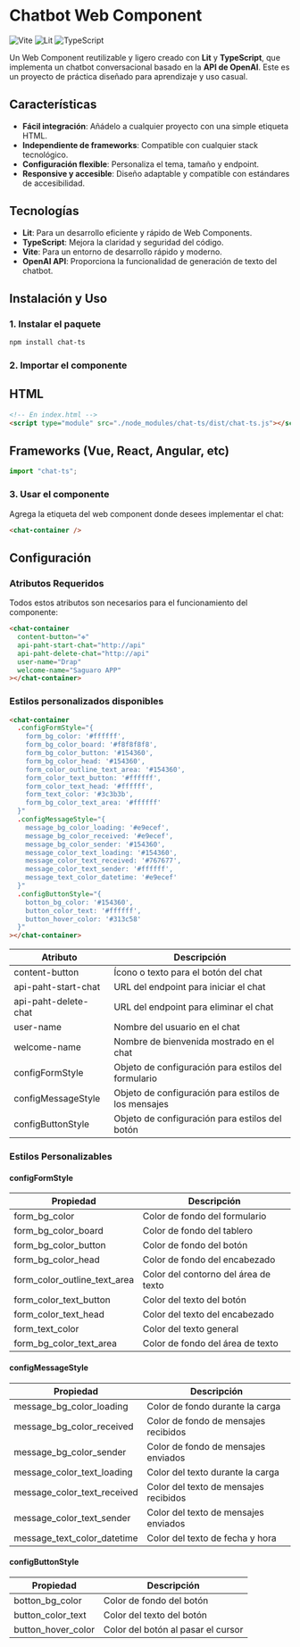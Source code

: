 # Chatbot Web Component

![Vite](https://img.shields.io/badge/Vite-646CFF?style=for-the-badge&logo=vite&logoColor=white)
![Lit](https://img.shields.io/badge/Lit-324FFF?style=for-the-badge&logo=lit&logoColor=white)
![TypeScript](https://img.shields.io/badge/TypeScript-3178C6?style=for-the-badge&logo=typescript&logoColor=white)

Un Web Component reutilizable y ligero creado con **Lit** y **TypeScript**, que implementa un chatbot conversacional basado en la **API de OpenAI**. Este es un proyecto de práctica diseñado para aprendizaje y uso casual.

## Características

- **Fácil integración**: Añádelo a cualquier proyecto con una simple etiqueta HTML.
- **Independiente de frameworks**: Compatible con cualquier stack tecnológico.
- **Configuración flexible**: Personaliza el tema, tamaño y endpoint.
- **Responsive y accesible**: Diseño adaptable y compatible con estándares de accesibilidad.

## Tecnologías

- **Lit**: Para un desarrollo eficiente y rápido de Web Components.
- **TypeScript**: Mejora la claridad y seguridad del código.
- **Vite**: Para un entorno de desarrollo rápido y moderno.
- **OpenAI API**: Proporciona la funcionalidad de generación de texto del chatbot.

## Instalación y Uso

### 1. Instalar el paquete

```bash
npm install chat-ts
```

### 2. Importar el componente

## HTML

```html
<!-- En index.html -->
<script type="module" src="./node_modules/chat-ts/dist/chat-ts.js"></script>
```

## Frameworks (Vue, React, Angular, etc)

```typescript
import "chat-ts";
```

### 3. Usar el componente

Agrega la etiqueta del web component donde desees implementar el chat:

```html
<chat-container />
```

## Configuración

### Atributos Requeridos

Todos estos atributos son necesarios para el funcionamiento del componente:

```html
<chat-container
  content-button="❉"
  api-paht-start-chat="http://api"
  api-paht-delete-chat="http://api"
  user-name="Drap"
  welcome-name="Saguaro APP"
></chat-container>
```

### Estilos personalizados disponibles

```html
<chat-container
  .configFormStyle="{
    form_bg_color: '#ffffff',
    form_bg_color_board: '#f8f8f8f8',
    form_bg_color_button: '#154360',
    form_bg_color_head: '#154360',
    form_color_outline_text_area: '#154360',
    form_color_text_button: '#ffffff',
    form_color_text_head: '#ffffff',
    form_text_color: '#3c3b3b',
    form_bg_color_text_area: '#ffffff'
  }"
  .configMessageStyle="{
    message_bg_color_loading: '#e9ecef',
    message_bg_color_received: '#e9ecef',
    message_bg_color_sender: '#154360',
    message_color_text_loading: '#154360',
    message_color_text_received: '#767677',
    message_color_text_sender: '#ffffff',
    message_text_color_datetime: '#e9ecef'
  }"
  .configButtonStyle="{
    botton_bg_color: '#154360',
    button_color_text: '#ffffff',
    button_hover_color: '#313c58'
  }"
></chat-container>
```

| Atributo | Descripción |
|----------|-------------|
| content-button | Ícono o texto para el botón del chat |
| api-paht-start-chat | URL del endpoint para iniciar el chat |
| api-paht-delete-chat | URL del endpoint para eliminar el chat |
| user-name | Nombre del usuario en el chat |
| welcome-name | Nombre de bienvenida mostrado en el chat |
| configFormStyle | Objeto de configuración para estilos del formulario |
| configMessageStyle | Objeto de configuración para estilos de los mensajes |
| configButtonStyle | Objeto de configuración para estilos del botón |

### Estilos Personalizables
#### configFormStyle
| Propiedad | Descripción |
|-----------|-------------|
| form_bg_color | Color de fondo del formulario |
| form_bg_color_board | Color de fondo del tablero |
| form_bg_color_button | Color de fondo del botón |
| form_bg_color_head | Color de fondo del encabezado |
| form_color_outline_text_area | Color del contorno del área de texto |
| form_color_text_button | Color del texto del botón |
| form_color_text_head | Color del texto del encabezado |
| form_text_color | Color del texto general |
| form_bg_color_text_area | Color de fondo del área de texto |

#### configMessageStyle
| Propiedad | Descripción |
|-----------|-------------|
| message_bg_color_loading | Color de fondo durante la carga |
| message_bg_color_received | Color de fondo de mensajes recibidos |
| message_bg_color_sender | Color de fondo de mensajes enviados |
| message_color_text_loading | Color del texto durante la carga |
| message_color_text_received | Color del texto de mensajes recibidos |
| message_color_text_sender | Color del texto de mensajes enviados |
| message_text_color_datetime | Color del texto de fecha y hora |

#### configButtonStyle
| Propiedad | Descripción |
|-----------|-------------|
| botton_bg_color | Color de fondo del botón |
| button_color_text | Color del texto del botón |
| button_hover_color | Color del botón al pasar el cursor |
